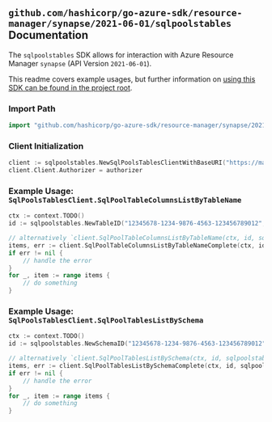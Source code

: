 
## `github.com/hashicorp/go-azure-sdk/resource-manager/synapse/2021-06-01/sqlpoolstables` Documentation

The `sqlpoolstables` SDK allows for interaction with Azure Resource Manager `synapse` (API Version `2021-06-01`).

This readme covers example usages, but further information on [using this SDK can be found in the project root](https://github.com/hashicorp/go-azure-sdk/tree/main/docs).

### Import Path

```go
import "github.com/hashicorp/go-azure-sdk/resource-manager/synapse/2021-06-01/sqlpoolstables"
```


### Client Initialization

```go
client := sqlpoolstables.NewSqlPoolsTablesClientWithBaseURI("https://management.azure.com")
client.Client.Authorizer = authorizer
```


### Example Usage: `SqlPoolsTablesClient.SqlPoolTableColumnsListByTableName`

```go
ctx := context.TODO()
id := sqlpoolstables.NewTableID("12345678-1234-9876-4563-123456789012", "example-resource-group", "workspaceName", "sqlPoolName", "schemaName", "tableName")

// alternatively `client.SqlPoolTableColumnsListByTableName(ctx, id, sqlpoolstables.DefaultSqlPoolTableColumnsListByTableNameOperationOptions())` can be used to do batched pagination
items, err := client.SqlPoolTableColumnsListByTableNameComplete(ctx, id, sqlpoolstables.DefaultSqlPoolTableColumnsListByTableNameOperationOptions())
if err != nil {
	// handle the error
}
for _, item := range items {
	// do something
}
```


### Example Usage: `SqlPoolsTablesClient.SqlPoolTablesListBySchema`

```go
ctx := context.TODO()
id := sqlpoolstables.NewSchemaID("12345678-1234-9876-4563-123456789012", "example-resource-group", "workspaceName", "sqlPoolName", "schemaName")

// alternatively `client.SqlPoolTablesListBySchema(ctx, id, sqlpoolstables.DefaultSqlPoolTablesListBySchemaOperationOptions())` can be used to do batched pagination
items, err := client.SqlPoolTablesListBySchemaComplete(ctx, id, sqlpoolstables.DefaultSqlPoolTablesListBySchemaOperationOptions())
if err != nil {
	// handle the error
}
for _, item := range items {
	// do something
}
```
